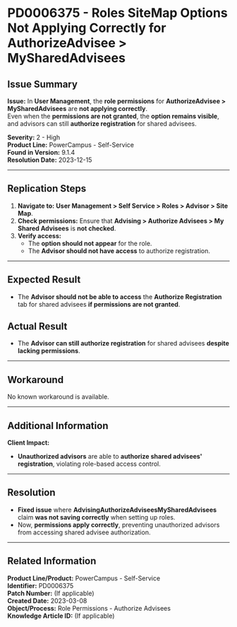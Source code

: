 # PD0006375 - Roles SiteMap Options Not Applying Correctly for AuthorizeAdvisee > MySharedAdvisees

## Issue Summary
**Issue:** In **User Management**, the **role permissions** for **AuthorizeAdvisee > MySharedAdvisees** are **not applying correctly**.  
Even when the **permissions are not granted**, the **option remains visible**, and advisors can still **authorize registration** for shared advisees.

**Severity:** 2 - High  
**Product Line:** PowerCampus - Self-Service  
**Found in Version:** 9.1.4  
**Resolution Date:** 2023-12-15  

---

## Replication Steps
1. **Navigate to:** **User Management > Self Service > Roles > Advisor > Site Map**.
2. **Check permissions:** Ensure that **Advising > Authorize Advisees > My Shared Advisees** is **not checked**.
3. **Verify access:** 
   - The **option should not appear** for the role.
   - The **Advisor should not have access** to authorize registration.

---

## Expected Result
- The **Advisor should not be able to access** the **Authorize Registration** tab for shared advisees **if permissions are not granted**.

## Actual Result
- The **Advisor can still authorize registration** for shared advisees **despite lacking permissions**.

---

## Workaround
No known workaround is available.

---

## Additional Information
**Client Impact:**
- **Unauthorized advisors** are able to **authorize shared advisees' registration**, violating role-based access control.

---

## Resolution
- **Fixed issue** where **AdvisingAuthorizeAdviseesMySharedAdvisees** claim **was not saving correctly** when setting up roles.  
- Now, **permissions apply correctly**, preventing unauthorized advisors from accessing shared advisee authorization.

---

## Related Information
**Product Line/Product:** PowerCampus - Self-Service  
**Identifier:** PD0006375  
**Patch Number:** (If applicable)  
**Created Date:** 2023-03-08  
**Object/Process:** Role Permissions - Authorize Advisees  
**Knowledge Article ID:** (If applicable)
